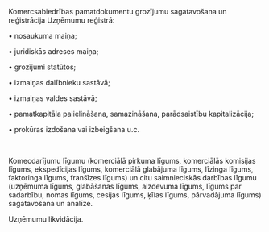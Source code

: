 Komercsabiedrības pamatdokumentu grozījumu sagatavošana un reģistrācija Uzņēmumu reģistrā:

• nosaukuma maiņa;

• juridiskās adreses maiņa;

• grozījumi statūtos;

• izmaiņas dalībnieku sastāvā;

• izmaiņas valdes sastāvā;

• pamatkapitāla palielināšana, samazināšana, parādsaistību kapitalizācija;

• prokūras izdošana vai izbeigšana u.c.

<br/>

Komecdarījumu līgumu (komerciālā pirkuma līgums, komerciālās komisijas līgums, ekspedīcijas līgums, komerciālā glabājuma līgums, līzinga līgums, faktoringa līgums, franšīzes līgums) un citu saimnieciskās darbības līgumu (uzņēmuma līgums, glabāšanas līgums, aizdevuma līgums, līgums par sadarbību, nomas līgums, cesijas līgums, ķīlas līgums, pārvadājuma līgums) sagatavošana un analīze.


Uzņēmumu likvidācija.

<br/>

